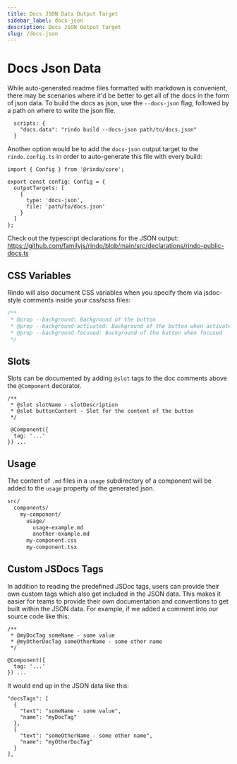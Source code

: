 ```yaml
---
title: Docs JSON Data Output Target
sidebar_label: docs-json
description: Docs JSON Output Target
slug: /docs-json
---
```


# Docs Json Data

While auto-generated readme files formatted with markdown is convenient, there may be scenarios where it'd be better to get all of the docs in the form of json data. To build the docs as json, use the `--docs-json` flag, followed by a path on where to write the json file.

```tsx
  scripts: {
    "docs.data": "rindo build --docs-json path/to/docs.json"
  }
```

Another option would be to add the `docs-json` output target to the `rindo.config.ts` in order to auto-generate this file with every build:

```tsx
import { Config } from '@rindo/core';

export const config: Config = {
  outputTargets: [
    {
      type: 'docs-json',
      file: 'path/to/docs.json'
    }
  ]
};
```

Check out the typescript declarations for the JSON output: https://github.com/familyjs/rindo/blob/main/src/declarations/rindo-public-docs.ts


## CSS Variables

Rindo will also document CSS variables when you specify them via jsdoc-style comments inside your css/scss files:

```css
/**
 * @prop --background: Background of the button
 * @prop --background-activated: Background of the button when activated
 * @prop --background-focused: Background of the button when focused
 */
```


## Slots

Slots can be documented by adding `@slot` tags to the doc comments above the `@Component` decorator.

```tsx
/**
 * @slot slotName - slotDescription
 * @slot buttonContent - Slot for the content of the button
 */
 
 @Component({
  tag: '...'
}) ...
```


## Usage

The content of `.md` files in a `usage` subdirectory of a component will be added to the `usage` property of the generated json.

```bash
src/
  components/
    my-component/
      usage/
        usage-example.md
        another-example.md
      my-component.css
      my-component.tsx
```


## Custom JSDocs Tags

In addition to reading the predefined JSDoc tags, users can provide their own custom tags which also get included in the JSON data. This makes it easier for teams to provide their own documentation and conventions to get built within the JSON data. For example, if we added a comment into our source code like this:

```tsx
/**
 * @myDocTag someName - some value
 * @myOtherDocTag someOtherName - some other name
 */
 
@Component({
  tag: '...'
}) ...
```

It would end up in the JSON data like this:

```tsx
"docsTags": [
  {
    "text": "someName - some value",
    "name": "myDocTag"
  },
  {
    "text": "someOtherName - some other name",
    "name": "myOtherDocTag"
  }
],
```

